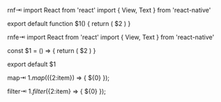 rnf⇥
import React from 'react'
import { View, Text } from 'react-native'

export default function $1() {
  return (
    <View>
      <Text> $2 </Text>
    </View>
  )
}



rnfe⇥
import React from 'react'
import { View, Text } from 'react-native'

const $1 = () => {
  return (
    <View>
      <Text> $2 </Text>
    </View>
  )
}

export default $1


map⇥
${1}.map((${2:item}) => {
	${0}
});


filter⇥
${1}.filter(${2:item} => {
	${0}
});